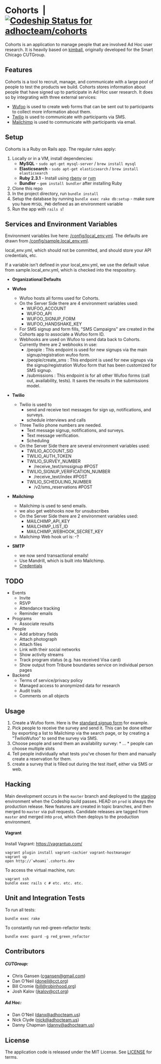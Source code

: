 Cohorts &nbsp;|&nbsp; [ ![Codeship Status for adhocteam/cohorts](https://app.codeship.com/projects/e156b990-bb11-0134-b27f-0ac68540e3ab/status?branch=master)](https://app.codeship.com/projects/195552)
=====

Cohorts is an application to manage people that are involved Ad Hoc user research. It is heavily based on [kimball](https://github.com/smartchicago/kimball), originally developed for the Smart Chicago CUTGroup.

Features
--------

Cohorts is a tool to recruit, manage, and communicate with a large pool of people to test the products we build. Cohorts stores information about people that have signed up to participate in Ad Hoc user research. It does so by integrating with three external services:
* [Wufoo](https://www.wufoo.com/) is used to create web forms that can be sent out to participants to collect more information about them.
* [Twilio](https://www.twilio.com/) is used to communicate with participants via SMS.
* [Mailchimp](https://mailchimp.com/) is used to communicate with participants via email.

Setup
-----
Cohorts is a Ruby on Rails app. The regular rules apply:
1. Locally or in a VM, install dependencies:
    * **MySQL** - `sudo apt-get mysql-server` / `brew install mysql`
    * **Elasticsearch** - `sudo apt-get elasticsearch` / `brew install elasticsearch`
    * **Ruby 2.3.1** - Install using [rbenv](https://github.com/rbenv/rbenv) or [rvm](https://rvm.io/rvm/install)
    * **Bundler** - `gem install bundler` after installing Ruby
2. Clone this repo
3. In the project directory, run `bundle install`
4. Setup the database by running `bundle exec rake db:setup` - make sure you have `MYSQL_PWD` defined as an environment variable
5. Run the app with `rails s`!

Services and Environment Variables
--------
Environment variables live here: [/config/local_env.yml](/config/local_env.yaml). The defaults are drawn from [/config/sample.local_env.yml](/config/sample.local_env.yaml).

local_env.yml, which should not be committed, and should store your API credentials, etc.

If a variable isn't defined in your local_env.yml, we use the default value from sample.local_env.yml, which is checked into the respository.

* **Organizational Defaults**

* **Wufoo**
  * Wufoo hosts all forms used for Cohorts.
  * On the Server Side there are 4 environment variables used:
    * WUFOO_ACCOUNT
    * WUFOO_API
    * WUFOO_SIGNUP_FORM
    * WUFOO_HANDSHAKE_KEY
  * For SMS signup and form fills, "SMS Campaigns" are created in the Cohorts app to associate a Wufoo form ID.
  * Webhooks are used on Wufoo to send data back to Cohorts. Currently there are 2 webhooks in use:
    * /people : This endpoint is used for new signups via the main signup/registration wufoo form.
    * /people/create_sms : This endpoint is used for new signups via the signup/registration Wufoo form that has been customized for SMS signup.
    * /submissions : This endpoint is for all other Wufoo forms (call out, availability, tests). It saves the results in the submissions model.
* **Twilio**
  * Twilio is used to
     - send and receive text messages for sign up, notifications, and surveys.
     - schedule interviews and calls
  * Three Twilio phone numbers are needed.
    - Text message signup, notifications, and surveys.
    - Text message verification.
    - Scheduling
  * On the Server Side there are several environment variables used:
    * TWILIO_ACCOUNT_SID
    * TWILIO_AUTH_TOKEN
    * TWILIO_SURVEY_NUMBER
      - /receive_text/smssignup #POST
    * TWILIO_SIGNUP_VERIFICATION_NUMBER
      - /receive_text/index #POST
    * TWILIO_SCHEDULING_NUMBER
      - /v2/sms_reservations  #POST

* **Mailchimp**
  * Mailchimp is used to send emails.
  * we also get webhooks now for unsubscribes
  * On the Server Side there are 2 environment variables used:
    * MAILCHIMP_API_KEY
    * MAILCHIMP_LIST_ID
    * MAILCHIMP_WEBHOOK_SECRET_KEY
  * Mailchimp Web hook url is:
    -?

* **SMTP**
  * we now send transactional emails!
  * Use Mandrill, which is built into Mailchimp.
  * [Credentials](https://mandrill.zendesk.com/hc/en-us/articles/205582197-Where-do-I-find-my-SMTP-credentials-)

TODO
----
* Events
  * Invite
  * RSVP
  * Attendance tracking
  * Reminder emails
* Programs
  * Associate results
* People
  * Add arbitrary fields
  * Attach photograph
  * Attach files
  * Link with their social networks
  * Show activity streams
  * Track program status (e.g. has received Visa card)
  * Show output from Tribune boundaries service on individual person pages
* Backend
  * Terms of service/privacy policy
  * Managed access to anonymized data for research
  * Audit trails
  * Comments on all objects


Usage
--------
  1. Create a Wufoo form. Here is the [standard signup form](https://adhocteamus.wufoo.com/forms/be-a-tester-get-paid/) for example.
  2. Pick people to receive the survey and send it. This can be done either by exporting a list to Mailchimp via the search page, or by creating a "TwilioWufoo" to send the survey via SMS.
  3. Choose people and send them an availability survey:
    * ...
    * people can choose multiple slots
  4. Tell people individually what tests you've chosen for them and manually create a reservation for them.
  5. create a survey that is filled out during the test itself, either via SMS or web.


Hacking
-------

Main development occurs in the `master` branch and deployed to the [staging](https://staging.cohorts.adhocteam.us/) environment when the Codeship build passes. HEAD on `prod` is always the production release. New features are created in topic branches, and then merged to `master` via pull requests. Candidate releases are tagged from `master`  and merged into `prod`, which then deploys to the production environment.

#### Vagrant

Install Vagrant: https://vagrantup.com/
```
vagrant plugin install vagrant-cachier vagrant-hostmanager
vagrant up
open http://`whoami`.cohorts.dev
```

To access the virtual machine, run:
```
vagrant ssh
bundle exec rails c # etc. etc. etc.
```

Unit and Integration Tests
---------------------------
To run all tests:
```
bundle exec rake
```

To constantly run red-green-refactor tests:
```
bundle exec guard -g red_green_refactor
```

Contributors
------------
##### CUTGroup:
* Chris Gansen (cgansen@gmail.com)
* Dan O'Neil (doneil@cct.org)
* Bill Cromie (bill@robinhood.org)
* Josh Kalov (jkalov@cct.org)
##### Ad Hoc:
* Dan O'Neil (danx@adhocteam.us)
* Nick Clyde (nick@adhocteam.us)
* Danny Chapman (danny@adhocteam.us)

License
-------

The application code is released under the MIT License. See [LICENSE](LICENSE.md) for terms.
